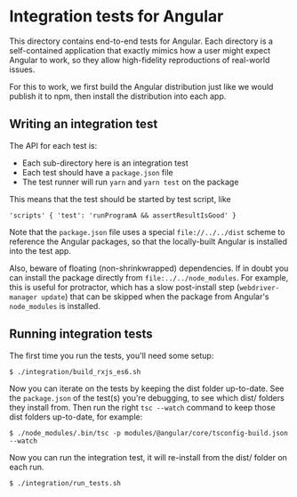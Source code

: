 # Integration tests for Angular

This directory contains end-to-end tests for Angular. Each directory is a self-contained
application that exactly mimics how a user might expect Angular to work, so they allow
high-fidelity reproductions of real-world issues.

For this to work, we first build the Angular distribution just like we would publish
it to npm, then install the distribution into each app.

## Writing an integration test

The API for each test is:

- Each sub-directory here is an integration test
- Each test should have a `package.json` file
- The test runner will run `yarn` and `yarn test` on the package

This means that the test should be started by test script, like
```
'scripts' { 'test': 'runProgramA && assertResultIsGood' }
```

Note that the `package.json` file uses a special `file://../../dist` scheme
to reference the Angular packages, so that the locally-built Angular
is installed into the test app.

Also, beware of floating (non-shrinkwrapped) dependencies. If in doubt
you can install the package directly from `file:../../node_modules`. For example,
this is useful for protractor, which has a slow post-install step
(`webdriver-manager update`) that can be skipped when the package from
Angular's `node_modules` is installed.

## Running integration tests

The first time you run the tests, you'll need some setup:

```shell
$ ./integration/build_rxjs_es6.sh
```

Now you can iterate on the tests by keeping the dist folder up-to-date.
See the `package.json` of the test(s) you're debugging, to see which dist/ folders they install from.
Then run the right `tsc --watch` command to keep those dist folders up-to-date, for example:

```
$ ./node_modules/.bin/tsc -p modules/@angular/core/tsconfig-build.json --watch
```

Now you can run the integration test, it will re-install from the dist/ folder on each run.

```
$ ./integration/run_tests.sh
```
